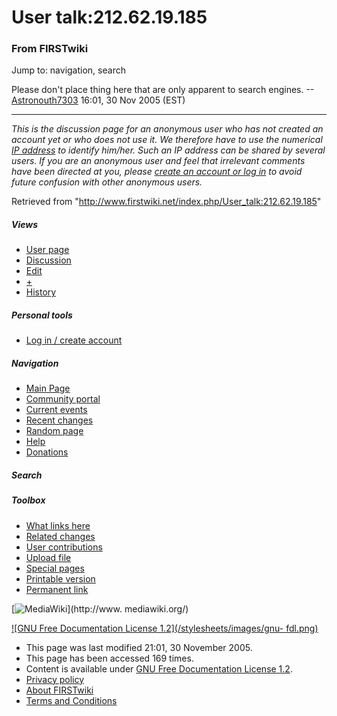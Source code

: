 # User talk:212.62.19.185

### From FIRSTwiki

Jump to: navigation, search

Please don't place thing here that are only apparent to search engines.
--[Astronouth7303](/index.php/User:Astronouth7303 "User:Astronouth7303" )
16:01, 30 Nov 2005 (EST)

* * *

_This is the discussion page for an anonymous user who has not created an
account yet or who does not use it. We therefore have to use the numerical [IP
address](http://www.wikipedia.org/wiki/IP_address "wikipedia:IP_address" ) to
identify him/her. Such an IP address can be shared by several users. If you
are an anonymous user and feel that irrelevant comments have been directed at
you, please [create an account or log in](/index.php/Special:Userlogin
"Special:Userlogin" ) to avoid future confusion with other anonymous users._

Retrieved from "<http://www.firstwiki.net/index.php/User_talk:212.62.19.185>"

##### Views

  * [User page](/index.php?title=User:212.62.19.185&action=edit)
  * [Discussion](/index.php/User_talk:212.62.19.185)
  * [Edit](/index.php?title=User_talk:212.62.19.185&action=edit)
  * [+](/index.php?title=User_talk:212.62.19.185&action=edit&section=new)
  * [History](/index.php?title=User_talk:212.62.19.185&action=history)

##### Personal tools

  * [Log in / create account](/index.php?title=Special:Userlogin&returnto=User_talk:212.62.19.185)

[](/index.php/Main_Page "Main Page" )

##### Navigation

  * [Main Page](/index.php/Main_Page)
  * [Community portal](/index.php/FIRSTwiki:Community_portal)
  * [Current events](/index.php/Current_events)
  * [Recent changes](/index.php/Special:Recentchanges)
  * [Random page](/index.php/Special:Random)
  * [Help](/index.php/Help:Contents)
  * [Donations](/index.php/FIRSTwiki:Site_support)

##### Search



##### Toolbox

  * [What links here](/index.php/Special:Whatlinkshere/User_talk:212.62.19.185)
  * [Related changes](/index.php/Special:Recentchangeslinked/User_talk:212.62.19.185)
  * [User contributions](/index.php/Special:Contributions/212.62.19.185)
  * [Upload file](/index.php/Special:Upload)
  * [Special pages](/index.php/Special:Specialpages)
  * [Printable version](/index.php?title=User_talk:212.62.19.185&printable=yes)
  * [Permanent link](/index.php?title=User_talk:212.62.19.185&oldid=40816)

[![MediaWiki](/skins/common/images/poweredby_mediawiki_88x31.png)](http://www.
mediawiki.org/)

[![GNU Free Documentation License 1.2](/stylesheets/images/gnu-
fdl.png)](http://www.gnu.org/copyleft/fdl.html)

  * This page was last modified 21:01, 30 November 2005.
  * This page has been accessed 169 times.
  * Content is available under [GNU Free Documentation License 1.2](http://www.gnu.org/copyleft/fdl.html "http://www.gnu.org/copyleft/fdl.html" ).
  * [Privacy policy](/index.php/FIRSTwiki:Privacy_policy "FIRSTwiki:Privacy policy" )
  * [About FIRSTwiki](/index.php/FIRSTwiki:About "FIRSTwiki:About" )
  * [Terms and Conditions](/index.php/FIRSTwiki:Terms_and_conditions "FIRSTwiki:Terms and conditions" )

